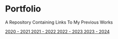 # Portfolio
A Repository Containing Links To My Previous Works
<p>
  <table>
    <tbody>
	  <tr>
        <a href="/2020-2021/README.md">
		  2020 - 2021
		</a>
	  </tr>
	  <tr>
        <a href="/2021-2022/README.md">
		  2021 - 2022
		</a>
	  </tr>
	  <tr>
        <a href="/2022-2023/README.md">
		  2022 - 2023
		</a>
	  </tr>
	  <tr>
        <a href="/2023-2024/README.md">
		  2023 - 2024
		</a>
	  </tr>
    </tbody>
  </table>
</p>